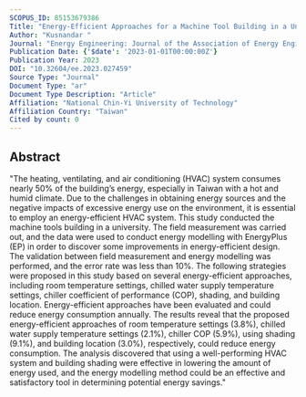 ```yaml
---
SCOPUS_ID: 85153679386
Title: "Energy-Efficient Approaches for a Machine Tool Building in a University through Field Measurement and Energy Modelling"
Author: "Kusnandar "
Journal: "Energy Engineering: Journal of the Association of Energy Engineering"
Publication Date: {'$date': '2023-01-01T00:00:00Z'}
Publication Year: 2023
DOI: "10.32604/ee.2023.027459"
Source Type: "Journal"
Document Type: "ar"
Document Type Description: "Article"
Affiliation: "National Chin-Yi University of Technology"
Affiliation Country: "Taiwan"
Cited by count: 0
---
```


## Abstract
"The heating, ventilating, and air conditioning (HVAC) system consumes nearly 50% of the building’s energy, especially in Taiwan with a hot and humid climate. Due to the challenges in obtaining energy sources and the negative impacts of excessive energy use on the environment, it is essential to employ an energy-efficient HVAC system. This study conducted the machine tools building in a university. The field measurement was carried out, and the data were used to conduct energy modelling with EnergyPlus (EP) in order to discover some improvements in energy-efficient design. The validation between field measurement and energy modelling was performed, and the error rate was less than 10%. The following strategies were proposed in this study based on several energy-efficient approaches, including room temperature settings, chilled water supply temperature settings, chiller coefficient of performance (COP), shading, and building location. Energy-efficient approaches have been evaluated and could reduce energy consumption annually. The results reveal that the proposed energy-efficient approaches of room temperature settings (3.8%), chilled water supply temperature settings (2.1%), chiller COP (5.9%), using shading (9.1%), and building location (3.0%), respectively, could reduce energy consumption. The analysis discovered that using a well-performing HVAC system and building shading were effective in lowering the amount of energy used, and the energy modelling method could be an effective and satisfactory tool in determining potential energy savings."
